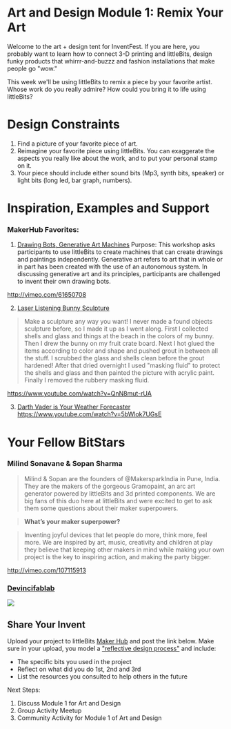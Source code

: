 # Art and Design Module 1: Remix Your Art

Welcome to the art + design tent for InventFest. If you are here, you probably want to learn how to connect 3-D printing and littleBits, design funky products that whirrr-and-buzzz and fashion installations that make people go "wow." 

This week we'll be using littleBits to remix a piece by your favorite artist. Whose work do you really admire? How could you bring it to life using littleBits?

# Design Constraints
1. Find a picture of your favorite piece of art. 
2. Reimagine your favorite piece using littleBits. You can exaggerate the aspects you really like about the work, and to put your personal stamp on it. 
3. Your piece should include either sound bits (Mp3, synth bits, speaker) or light bits (long led, bar graph, numbers).

# Inspiration, Examples and Support

### MakerHub Favorites:

1. [Drawing Bots, Generative Art Machines](http://littlebits.cc/browse-lessons/drawing-bots-generative-art-machines)
Purpose: This workshop asks participants to use littleBits to 
create machines that can create drawings and paintings independently. 
Generative art refers to art that in whole or in part has been created with the 
use of an autonomous system. In discussing generative art and its principles, 
participants are challenged to invent their own drawing bots.

http://vimeo.com/61650708

2. [Laser Listening Bunny Sculpture](http://littlebits.cc/projects/laser-listening-bunny-sculpture)

>Make a sculpture any way you want! I never made a found objects sculpture before, so I made it up as I went along. First I collected shells and glass and things at the beach in the colors of my bunny. Then I drew the bunny on my fruit crate board. Next I hot glued the items according to color and shape and pushed grout in between all the stuff. I scrubbed the glass and shells clean before the grout hardened!  After that dried overnight I used "masking fluid" to protect the shells and glass and then painted the picture with acrylic paint. Finally I removed the rubbery masking fluid.

https://www.youtube.com/watch?v=QnN8mut-rUA

3. [Darth Vader is Your Weather Forecaster](http://littlebits.cc/projects/i-m-your-weather-caster)
https://www.youtube.com/watch?v=5bWlok7UGsE


# Your Fellow BitStars
### Milind Sonavane & Sopan Sharma

>Milind & Sopan are the founders of @MakersparkIndia in Pune, India. They are the makers of the gorgeous Gramopaint, an arc art generator powered by littleBits and 3d printed components. We are big fans of this  duo here at littleBits and were excited to get to ask them some questions about their maker superpowers.

>**What’s your maker superpower?**

>Inventing joyful devices that let people do more, think more, feel more. We are inspired by art, music, creativity and children at play they believe that keeping other makers in mind while making your own project is the key to inspiring action, and making the party bigger. 

http://vimeo.com/107115913

### [Devincifablab](http://littlebits.cc/users/devincifablab)
![](https://lb-community.s3.amazonaws.com/uploads/image/asset/6410/large_filled_pacmanbox.png)


## Share Your Invent 
Upload your project to littleBits [Maker Hub](http://littlebits.cc/projects) and post the link below. Make sure in your upload, you model a ["reflective design process"](http://en.wikipedia.org/wiki/Reflective_practice) and include:
- The specific bits you used in the project
- Reflect on what did you do 1st, 2nd and 3rd
- List the resources you consulted to help others in the future

Next Steps:
1. Discuss Module 1 for Art and Design
2. Group Activity Meetup
3. Community Activity for Module 1 of Art and Design
